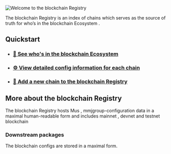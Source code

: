 <img src=".github/readme-banner.png" alt="Welcome to the blockchain Registry"><br/>

The blockchain Registry is an index of chains which serves as the source of truth for who’s in the blockchain Ecosystem .

## Quickstart

- ### [👀 See who's in the blockchain Ecosystem](CHAINS.md)
- ### [⚙️ View detailed config information for each chain](blockchain/configs)
- ### [📝 Add a new chain to the blockchain Registry](docs/ops.md#adding-a-chain)

## More about the blockchain Registry

The blockchain Registry hosts Mus , mmjgroup-configuration data in a maximal human-readable form and includes mainnet , devnet and testnet blockchain

### Downstream packages

The blockchain configs are stored in a maximal form. 
